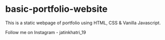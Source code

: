 # basic-portfolio-website

This is a static webpage of portfolio using HTML, CSS & Vanilla Javascript.

Follow me on Instagram - jatinkhatri_19
